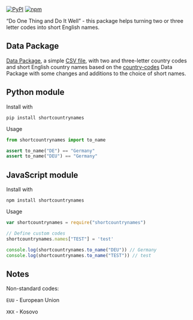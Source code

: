 [![PyPI](https://img.shields.io/pypi/v/shortcountrynames.svg)](https://pypi.python.org/pypi/shortcountrynames/)
[![npm](https://img.shields.io/npm/v/shortcountrynames.svg)](https://www.npmjs.com/package/shortcountrynames)

“Do One Thing and Do It Well” - this package helps turning two or three letter
codes into short English names.

## Data Package
[Data Package](http://frictionlessdata.io/), a simple
[CSV file](shortcountrynames.csv), with two and three-letter country
codes and short English country names based on the [country-codes](https://github.com/datasets/country-codes) Data Package with some
changes and additions to the choice of short names.

## Python module

Install with

```
pip install shortcountrynames
```

Usage

```py
from shortcountrynames import to_name

assert to_name("DE") == "Germany"
assert to_name("DEU") == "Germany"
```

## JavaScript module

Install with

```
npm install shortcountrynames
```

Usage

```js
var shortcountrynames = require("shortcountrynames")

// Define custom codes
shortcountrynames.names["TEST"] = 'test'

console.log(shortcountrynames.to_name("DEU")) // Germany
console.log(shortcountrynames.to_name("TEST")) // test
```

## Notes

Non-standard codes:

`EUU` - European Union

`XKX` - Kosovo
